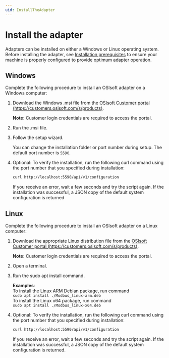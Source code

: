 ```yaml
---
uid: InstallTheAdapter
---
```


# Install the adapter

Adapters can be installed on either a Windows or Linux operating system. Before installing the adapter, see [Installation prerequisites](xref:Installation#installation-prerequisites) to ensure your machine is properly configured to provide optimum adapter operation.

## Windows

Complete the following procedure to install an OSIsoft adapter on a Windows computer:

1. Download the Windows .msi file from the [OSIsoft Customer portal (https://customers.osisoft.com/s/products)](https://customers.osisoft.com/s/products).

    **Note:** Customer login credentials are required to access the portal.

2. Run the .msi file.
3. Follow the setup wizard.

    You can change the installation folder or port number during setup. The default port number is `5590`.

4. Optional: To verify the installation, run the following curl command using the port number that you specified during installation:

    ```bash
   curl http://localhost:5590/api/v1/configuration
   ```

    If you receive an error, wait a few seconds and try the script again. If the installation was successful, a JSON copy of the default system configuration is returned

## Linux

Complete the following procedure to install an OSIsoft adapter on a Linux computer:

1. Download the appropriate Linux distribution file from the [OSIsoft Customer portal (https://customers.osisoft.com/s/products)](https://customers.osisoft.com/s/products).

    **Note:** Customer login credentials are required to access the portal.

2. Open a terminal.
3. Run the sudo apt install command.

    **Examples**: <br> To install the Linux ARM Debian package, run command <br>`sudo apt install ./Modbus_linux-arm.deb` <br> To install the Linux x64 package, run command <br> `sudo apt install ./Modbus_linux-x64.deb`

4. Optional: To verify the installation, run the following curl command using the port number that you specified during installation:

   ```bash
   curl http://localhost:5590/api/v1/configuration
   ```

    If you receive an error, wait a few seconds and try the script again. If the installation was successful, a JSON copy of the default system configuration is returned.
